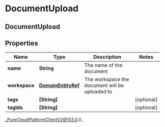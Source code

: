 # DocumentUpload

## DocumentUpload

## Properties

|Name | Type | Description | Notes|
|------------ | ------------- | ------------- | -------------|
| **name** | **String** | The name of the document | |
| **workspace** | [**DomainEntityRef**](DomainEntityRef) | The workspace the document will be uploaded to | |
| **tags** | **[String]** |  | [optional] |
| **tagIds** | **[String]** |  | [optional] |



_PureCloudPlatformClientV2@153.0.0_
